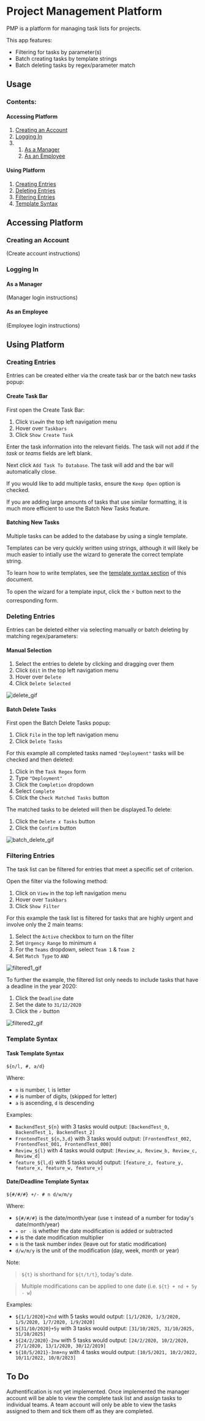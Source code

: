 <h1>Project Management Platform</h1>
<p>PMP is a platform for managing task lists for projects.</p>
<p>This app features:
  <ul>
    <li>Filtering for tasks by parameter(s)</li>
    <li>Batch creating tasks by template strings</li>
    <li>Batch deleting tasks by regex/parameter match</li>
  </ul>
</p>
     

<h2>Usage</h2>
<h3>Contents:</h3>
<h4>Accessing Platform</h4>
<p>
  <ol>
    <li><a href='https://github.com/morgan-sam/Project-Management-Platform/#creating-an-account'>Creating an Account</a></li>
    <li><a href='https://github.com/morgan-sam/Project-Management-Platform/#logging-in'>Logging In</a></li>
    <li>
      <ol>
        <li><a href='https://github.com/morgan-sam/Project-Management-Platform/#filtering-entries'>As a Manager</a></li>
        <li><a href='https://github.com/morgan-sam/Project-Management-Platform/#template-syntax'>As an Employee</a></li>
      </ol>
    </li>
  </ol>
</p>
<h4>Using Platform</h4>
<p>
  <ol>
    <li><a href='https://github.com/morgan-sam/Project-Management-Platform/#creating-entries'>Creating Entries</a></li>
    <li><a href='https://github.com/morgan-sam/Project-Management-Platform/#deleting-entries'>Deleting Entries</a></li>
    <li><a href='https://github.com/morgan-sam/Project-Management-Platform/#filtering-entries'>Filtering Entries</a></li>
    <li><a href='https://github.com/morgan-sam/Project-Management-Platform/#template-syntax'>Template Syntax</a></li>
  </ol>
</p>

<h2>Accessing Platform</h2>

<h3>Creating an Account</h3>
<p>(Create account instructions)</p>

<h3>Logging In</h3>

<h4>As a Manager</h4>
<p>(Manager login instructions)</p>

<h4>As an Employee</h4>
<p>(Employee login instructions)</p>


<h2>Using Platform</h2>

<h3>Creating Entries</h3>
<p>Entries can be created either via the create task bar or the batch new tasks popup:</p>

<h4>Create Task Bar</h4>
<p>First open the Create Task Bar:
<p>
  <ol>
    <li>Click <code>View</code>in the top left navigation menu</li>
    <li>Hover over <code>Taskbars</code></li>
    <li>Click <code>Show Create Task</code></li>
  </ol>
</p>
<p>Enter the task information into the relevant fields. The task will not add if the <i>task</i> or <i>teams</i> fields are left blank.</p>
<p>Next click <code>Add Task To Database</code>. The task will add and the bar will automatically close.</p>
<p>If you would like to add multiple tasks, ensure the <code>Keep Open</code> option is checked.</p>
<p>If you are adding large amounts of tasks that use similar formatting, it is much more efficient to use the Batch New Tasks feature.</p>

<h4>Batching New Tasks</h4>
<p>Multiple tasks can be added to the database by using a single template.</p>
<p>Templates can be very quickly written using strings, although it will likely be much easier to intially use the wizard to generate the correct template string.</p>
<p>To learn how to write templates, see the <a href='https://github.com/morgan-sam/Project-Management-Platform/#template-syntax'>template syntax section</a> of this document.</p>
<p>To open the wizard for a template input, click the ⚡ button next to the corresponding form.</p>


<h3>Deleting Entries</h3>
<p>Entries can be deleted either via selecting manually or batch deleting by matching regex/parameters:</p>
<h4>Manual Selection</h4>
<p>
  <ol>
    <li>Select the entries to delete by clicking and dragging over them</li>
    <li>Click <code>Edit</code> in the top left navigation menu</li>
    <li>Hover over <code>Delete</code></li>
    <li>Click <code>Delete Selected</code></li>
  </ol>
</p>

![delete_gif](docs/delete.gif?raw=true)

<h4>Batch Delete Tasks</h3>

<p>First open the Batch Delete Tasks popup:</p>
<p>
  <ol>
    <li>Click <code>File</code> in the top left navigation menu</li>
    <li>Click <code>Delete Tasks</code></li>
  </ol>
</p>

<p>For this example all completed tasks named <code>"Deployment"</code> tasks will be checked and then deleted:</p>
<p>
  <ol>
    <li>Click in the <code>Task Regex</code> form</li>
    <li>Type <code>"Deployment"</code></li>
    <li>Click the <code>Completion</code> dropdown</li>
    <li>Select <code>Complete</code></li>
    <li>Click the <code>Check Matched Tasks</code> button</li>
  </ol>
</p>

<p>The matched tasks to be deleted will then be displayed.To delete:</p>
  <ol>
    <li>Click the <code>Delete 𝑥 Tasks</code> button</li>
    <li>Click the <code>Confirm</code> button</li>
  </ol>
  
![batch_delete_gif](docs/batch_delete.gif?raw=true)

<h3>Filtering Entries</h3>
<p>The task list can be filtered for entries that meet a specific set of criterion.</p>
<p>Open the filter via the following method:</p>
<p>
  <ol>
    <li>Click on <code>View</code> in the top left navigation menu</li>
    <li>Hover over <code>Taskbars</code></li>
    <li>Click <code>Show Filter</code></li>
  </ol>
</p>

<p>For this example the task list is filtered for tasks that are highly urgent and involve only the 2 main teams:</p>
<p>
  <ol>
    <li>Select the <code>Active</code> checkbox to turn on the filter</li>
    <li>Set <code>Urgency Range</code> to minimum <code>4</code></li>
    <li>For the <code>Teams</code> dropdown, select <code>Team 1</code> & <code>Team 2</code></li>
    <li>Set <code>Match Type</code> to <code>AND</code></li>
  </ol>
</p>

![filtered1_gif](docs/filtered1.gif?raw=true)

<p>To further the example, the filtered list only needs to include tasks that have a deadline in the year 2020:</p>
<p>
  <ol>
    <li>Click the <code>Deadline</code> date</li>
    <li>Set the date to <code>31/12/2020</code></li>
    <li>Click the <code>✓</code> button</li>
  </ol>
</p>

![filtered2_gif](docs/filtered2.gif?raw=true)


<h3>Template Syntax</h3>

<h4>Task Template Syntax</h4>
<p><code>${n/l, #, a/d}</code></p>
<p>
  Where: 
  <ul>
    <li><code>n</code> is number, <code>l</code> is letter</li>
    <li><code>#</code> is number of digits, (skipped for letter)</li>
    <li><code>a</code> is ascending, <code>d</code> is descending</li>
  </ul>
</p>
<p>Examples:
    <ul>
    <li><code>BackendTest_${n}</code> with 3 tasks would output: <code>[BackendTest_0, BackendTest_1, BackendTest_2]</code></li>
    <li><code>FrontendTest_${n,3,d}</code> with 3 tasks would output: <code>[FrontendTest_002, FrontendTest_001, FrontendTest_000]</code></li>
    <li><code>Review_${l}</code> with 4 tasks would output: <code>[Review_a, Review_b, Review_c, Review_d]</code></li>
    <li><code>feature_${l,d}</code> with 5 tasks would output: <code>[feature_z, feature_y, feature_x, feature_w, feature_v]</code></li>
  </ul>
</p>
<h4>Date/Deadline Template Syntax</h4>
<p><code>${#/#/#} +/- # n d/w/m/y</code></p>
<p>
  Where: 
  <ul>
    <li><code>${#/#/#}</code> is the date/month/year (use <code>t</code> instead of a number for today's date/month/year)</li>
    <li><code><code>+</code> or <code>-</code></code> is whether the date modification is added or subtracted</li>
    <li><code>#</code> is the date modification multiplier</li>
    <li><code>n</code> is the task number index (leave out for static modification)</li>
    <li><code>d/w/m/y</code> is the unit of the modification (day, week, month or year)</li>
  </ul>
</p>
<p>Note:</p>
<blockquote><code>${t}</code> is shorthand for <code>${t/t/t}</code>, today's date.</blockquote>
<blockquote>Multiple modifications can be applied to one date (i.e. <code>${t} + nd + 5y - w</code>)</blockquote>
<p>Examples:
  <ul>
    <li><code>${1/1/2020}+2nd</code> with 5 tasks would output: <code>[1/1/2020, 1/3/2020, 1/5/2020, 1/7/2020, 1/9/2020]</code></li>
    <li><code>${31/10/2020}+5y</code> with 3 tasks would output: <code>[31/10/2025, 31/10/2025, 31/10/2025]</code></li>
    <li><code>${24/2/2020}-2nw</code> with 5 tasks would output: <code>[24/2/2020, 10/2/2020, 27/1/2020, 13/1/2020, 30/12/2019]</code></li>
    <li><code>${10/5/2021}-3nm+ny</code> with 4 tasks would output: <code>[10/5/2021, 10/2/2022, 10/11/2022, 10/8/2023]</code></li>
  </ul>
</p>

<h2>To Do</h2>
<p>Authentification is not yet implemented. Once implemented the manager account will be able to view the complete task list and assign tasks to individual teams. A team account will only be able to view the tasks assigned to them and tick them off as they are completed.</p>
